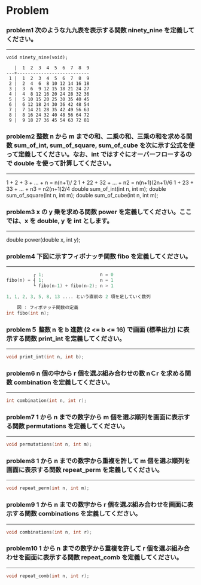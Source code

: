 # Problem

### problem1 次のような九九表を表示する関数 ninety_nine を定義してください。
***

```
void ninety_nine(void);

   |  1  2  3  4  5  6  7  8  9
---+---------------------------
 1 |  1  2  3  4  5  6  7  8  9 
 2 |  2  4  6  8 10 12 14 16 18 
 3 |  3  6  9 12 15 18 21 24 27 
 4 |  4  8 12 16 20 24 28 32 36 
 5 |  5 10 15 20 25 30 35 40 45 
 6 |  6 12 18 24 30 36 42 48 54 
 7 |  7 14 21 28 35 42 49 56 63 
 8 |  8 16 24 32 40 48 56 64 72 
 9 |  9 18 27 36 45 54 63 72 81 
 ```

### problem2 整数 n から m までの和、二乗の和、三乗の和を求める関数 sum_of_int, sum_of_square, sum_of_cube を次に示す公式を使って定義してください。なお、int ではすぐにオーバーフローするので double を使って計算してください。
***
1 + 2 + 3 + ... + n = n(n+1)/ 2
1 + 22 + 32 + ... + n2 = n(n+1)(2n+1)/6
1 + 23 + 33 + ... + n3 = n2(n+1)2/4
double sum_of_int(int n, int m);
double sum_of_square(int n, int m);
double sum_of_cube(int n, int m);

### problem3 x の y 乗を求める関数 power を定義してください。ここでは、x を double, y を int とします。
***

double power(double x, int y);

### problem4 下図に示すフィボナッチ関数 fibo を定義してください。
***

~~~ c 
          ┌ 1;                     n = 0
fibo(n) = ┤ 1;                     n = 1
          └ fibo(n-1) + fibo(n-2); n > 1

1, 1, 2, 3, 5, 8, 13 .... という直前の 2 項を足していく数列

    図 : フィボナッチ関数の定義
int fibo(int n);
~~~

### problem５ 整数 n を b 進数 (2 <= b <= 16) で画面 (標準出力) に表示する関数 print_int を定義してください。
***
~~~ c 
void print_int(int n, int b);
~~~

### problem6 n 個の中から r 個を選ぶ組み合わせの数 nＣr を求める関数 combination を定義してください。
***
~~~ c 
int combination(int n, int r);
~~~

### problem7 1 から n までの数字から m 個を選ぶ順列を画面に表示する関数 permutations を定義してください。
***
~~~ c 
void permutations(int n, int m);
~~~

### problem8 1 から n までの数字から重複を許して m 個を選ぶ順列を画面に表示する関数 repeat_perm を定義してください。
***
~~~ c 
void repeat_perm(int n, int m);
~~~

### problem9 1 から n までの数字から r 個を選ぶ組み合わせを画面に表示する関数 combinations を定義してください。
***
~~~ c 
void combinations(int n, int r);
~~~

### problem10 1 から n までの数字から重複を許して r 個を選ぶ組み合わせを画面に表示する関数 repeat_comb を定義してください。
***
~~~ c
void repeat_comb(int n, int r);
~~~
